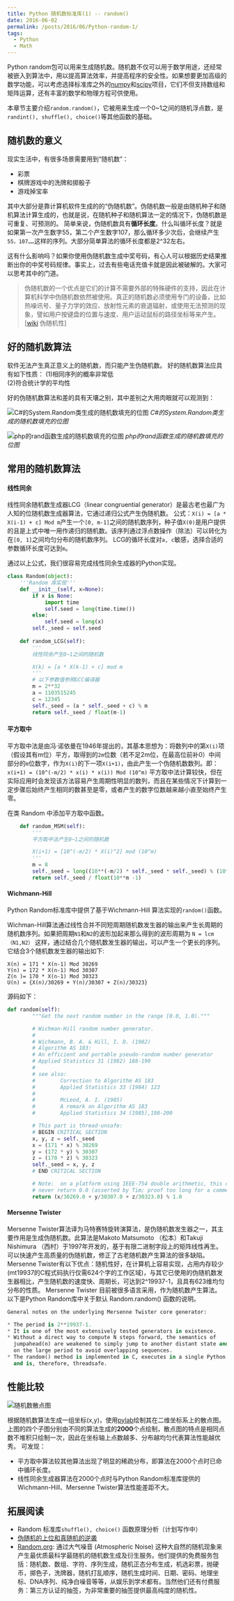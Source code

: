 ```yaml
---
title: Python 随机数标准库(1) -- random()
date: 2016-06-02
permalink: /posts/2016/06/Python-random-1/
tags: 
  - Python
  - Math
---
```


Python random包可以用来生成随机数。随机数不仅可以用于数学用途，还经常被嵌入到算法中，用以提高算法效率，并提高程序的安全性。如果想要更加高级的数学功能，可以考虑选择标准库之外的[numpy](http://www.numpy.org/)和[scipy](http://www.scipy.org/)项目，它们不但支持数组和矩阵运算，还有丰富的数学和物理方程可供使用。

本章节主要介绍`random.random()`，它被用来生成一个0~1之间的随机浮点数，是`randint(), shuffle(), choice()`等其他函数的基础。

## 随机数的意义
现实生活中，有很多场景需要用到“随机数”：

* 彩票
* 棋牌游戏中的洗牌和掷骰子
* 游戏掉宝率

其中大部分是靠计算机软件生成的的“伪随机数”。伪随机数一般是由随机种子和随机算法计算生成的，也就是说，在随机种子和随机算法一定的情况下，伪随机数是可重复、可预测的。
简单来说，伪随机数具有**循环长度**。什么叫循环长度？就是如果第一次产生数字55，第二个产生数字107，那么循环多少次后，会继续产生`55，107……`这样的序列。大部分简单算法的循环长度都是2^32左右。

这有什么影响吗？如果你使用伪随机数生成中奖号码，有心人可以根据历史结果推断出你的中奖号码规律。事实上，过去有些电话充值卡就是因此被破解的。大家可以思考其中的门道。

> 伪随机数的一个优点是它们的计算不需要外部的特殊硬件的支持，因此在计算机科学中伪随机数依然被使用。真正的随机数必须使用专门的设备，比如热噪讯号、量子力学的效应、放射性元素的衰退辐射，或使用无法预测的现象，譬如用户按键盘的位置与速度、用户运动鼠标的路径坐标等来产生。 [[wiki](https://zh.wikipedia.org/wiki/%E4%BC%AA%E9%9A%8F%E6%9C%BA%E6%80%A7) 伪随机性]

## 好的随机数算法
软件无法产生真正意义上的随机数，而只能产生伪随机数。
好的随机数算法应具有如下性质： 
(1)相同序列的概率非常低    
(2)符合统计学的平均性

好的伪随机数算法和差的具有天壤之别，其中差别之大用肉眼就可以观测到：

![C#的System.Random类生成的随机数填充的位图](http://7xkdra.com1.z0.glb.clouddn.com/image%2Fblog%2FC%23%E7%9A%84System.Random%E7%B1%BB%E7%94%9F%E6%88%90%E7%9A%84%E9%9A%8F%E6%9C%BA%E6%95%B0%E5%A1%AB%E5%85%85%E7%9A%84%E4%BD%8D%E5%9B%BE.png)
*C#的System.Random类生成的随机数填充的位图*


![php的rand函数生成的随机数填充的位图](http://7xkdra.com1.z0.glb.clouddn.com/image%2Fblog%2Fphp%E7%9A%84rand%E5%87%BD%E6%95%B0%E7%94%9F%E6%88%90%E7%9A%84%E9%9A%8F%E6%9C%BA%E6%95%B0%E5%A1%AB%E5%85%85%E7%9A%84%E4%BD%8D%E5%9B%BE.png)
*php的rand函数生成的随机数填充的位图*

## 常用的随机数算法
#### 线性同余
线性同余随机数生成器LCG（linear congruential generator）是最古老也最广为人知的位随机数生成器算法，它通过递归公式产生伪随机数。
公式：`X(i) = [a * X(i-1) + c] Mod m`产生一个`[0, m-1]`之间的随机数序列，种子值`X(0)`是用户提供的且是上式中唯一用作递归的随机数。该序列通过浮点数操作（除法）可以转化为在`[0, 1]`之间均匀分布的随机数序列。
LCG的循环长度对`a, c`敏感，选择合适的参数循环长度可达到`m`。

通过以上公式，我们很容易完成线性同余生成器的Python实现。
```Python
class Random(object):
    '''Random 库实现'''
    def __init__(self, x=None):
        if x is None:
            import time
            self.seed = long(time.time())
        else:
            self.seed = long(x)
        self._seed = self.seed
        
    def random_LCG(self):
        '''
        线性同余产生0~1之间的随机数

        X(k) = [a * X(k-1) + c] mod m
        '''
        # 以下参数值参照GCC编译器
        m = 2**32
        a = 1103515245
        c = 12345
        self._seed = (a * self._seed + c) % m
        return self._seed / float(m-1)
```

#### 平方取中
平方取中法是由冯·诺依曼在1946年提出的，其基本思想为：将数列中的第`X(i)`项（假设其有m位）平方，取得到的`2m`位数（若不足2m位，在最高位前补0）中间部分的`m`位数字，作为`X(i)`的下一项`X(i+1)`，由此产生一个伪随机数数列。即：
`x(i+1) = (10^(-m/2) * x(i) * x(i)) Mod (10^m)`
平方取中法计算较快，但在实际应用时会发现该方法容易产生周期性明显的数列，而且在某些情况下计算到一定步骤后始终产生相同的数甚至是零，或者产生的数字位数越来越小直至始终产生零。

在类 Random 中添加平方取中函数。
```Python
    def random_MSM(self):
        '''
        平方取中法产生0~1之间的随机数

        X(i+1) = [10^(-m/2) * X(i)^2] mod (10^m)
        '''
        m = 8
        self._seed = long((10**(-m/2) * self._seed * self._seed) % (10**m))
        return self._seed / float(10**m -1)
```

#### Wichmann-Hill
Python Random标准库中提供了基于Wichmann-Hill 算法实现的`random()`函数。

Wichman-Hill算法通过线性合并不同短周期随机数发生器的输出来产生长周期的随机数序列。如果把周期`N1`和`N2`的波形加起来那么得到的波形周期为
`N = lcm（N1,N2）`
这样，通过结合几个随机数发生器的输出，可以产生一个更长的序列。它结合3个随机数发生器的输出如下:
```
X(n) = 171 * X(n-1) Mod 30269
Y(n) = 172 * X(n-1) Mod 30307
Z(n )= 170 * X(n-1) Mod 30323
U(n) = {X(n)/30269 + Y(n)/30307 + Z(n)/30323}
```
源码如下：
```Python
def random(self):
        """Get the next random number in the range [0.0, 1.0)."""

        # Wichman-Hill random number generator.
        #
        # Wichmann, B. A. & Hill, I. D. (1982)
        # Algorithm AS 183:
        # An efficient and portable pseudo-random number generator
        # Applied Statistics 31 (1982) 188-190
        #
        # see also:
        #        Correction to Algorithm AS 183
        #        Applied Statistics 33 (1984) 123
        #
        #        McLeod, A. I. (1985)
        #        A remark on Algorithm AS 183
        #        Applied Statistics 34 (1985),198-200

        # This part is thread-unsafe:
        # BEGIN CRITICAL SECTION
        x, y, z = self._seed
        x = (171 * x) % 30269
        y = (172 * y) % 30307
        z = (170 * z) % 30323
        self._seed = x, y, z
        # END CRITICAL SECTION

        # Note:  on a platform using IEEE-754 double arithmetic, this can
        # never return 0.0 (asserted by Tim; proof too long for a comment).
        return (x/30269.0 + y/30307.0 + z/30323.0) % 1.0
```

#### Mersenne Twister
Mersenne Twister算法译为马特赛特旋转演算法，是伪随机数发生器之一，其主要作用是生成伪随机数。此算法是Makoto Matsumoto （松本）和Takuji Nishimura （西村）于1997年开发的，基于有限二进制字段上的矩阵线性再生。可以快速产生高质量的伪随机数，修正了古老随机数产生算法的很多缺陷。
Mersenne Twister有以下优点：随机性好，在计算机上容易实现，占用内存较少(mt19937的C程式码执行仅需624个字的工作区域)，与其它已使用的伪随机数发生器相比，产生随机数的速度快、周期长，可达到2^19937-1，且具有623维均匀分布的性质。
Mersenne Twister 目前被很多语言采用，作为随机数产生算法。以下是Python Random库中关于默认 Random.random() 函数的说明。
```Python
General notes on the underlying Mersenne Twister core generator:

* The period is 2**19937-1.
* It is one of the most extensively tested generators in existence.
* Without a direct way to compute N steps forward, the semantics of
  jumpahead(n) are weakened to simply jump to another distant state and rely
  on the large period to avoid overlapping sequences.
* The random() method is implemented in C, executes in a single Python step,
  and is, therefore, threadsafe.
```


## 性能比较

![随机数散点图](http://7xkdra.com1.z0.glb.clouddn.com/image%2Fblog%2F%E9%9A%8F%E6%9C%BA%E6%95%B0%E6%95%A3%E7%82%B9%E5%9B%BE.png)

根据随机数算法生成一组坐标(x,y)，使用[pylab](http://matplotlib.org/)绘制其在二维坐标系上的散点图。
上图的四个子图分别由不同的算法生成的**2000**个点绘制，散点图的特点是相同点数不堆积只绘制一次，因此在坐标轴上点数越多、分布越均匀代表算法性能越优秀。
可发现：
* 平方取中算法较其他算法出现了明显的稀疏分布，即算法在2000个点时已命中循环长度。
* 线性同余生成器算法在2000个点时与Python Random标准库提供的Wichmann-Hill、Mersenne Twister算法性能差距不大。

## 拓展阅读
* Random 标准库`shuffle(), choice()` 函数原理分析（计划写作中）
* [伪随机的上位和真随机的逆袭](https://zhuanlan.zhihu.com/p/19930815)
* [Random.org](https://www.random.org/): 通过大气噪音 (Atmospheric Noise) 这种大自然的随机现象来产生最优质最科学最随机的随机数生成及衍生服务。他们提供的免费服务包括：随机数、数组、字符、序列生成，随机正态分布生成，机选彩票，抛硬币，掷色子，洗牌器，随机打乱顺序，随机生成时间、日期、密码、地理坐标、DNA序列、纯净白噪音等等，从娱乐到学术都有。当然他们还有付费服务：第三方认证的抽签，为非常重要的抽签提供最高纯度的随机性。
